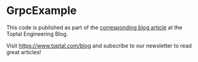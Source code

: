 # GrpcExample

This code is published as part of the [corresponding blog article](https://www.toptal.com/grpc/grpc-vs-rest-api) at the Toptal Engineering Blog.

Visit https://www.toptal.com/blog and subscribe to our newsletter to read great articles!
